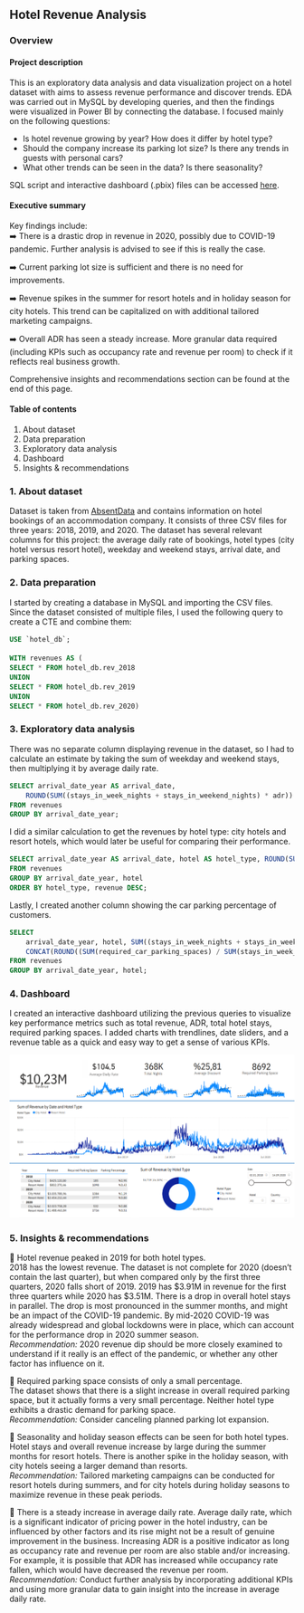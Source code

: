 ## Hotel Revenue Analysis

### Overview

#### Project description

This is an exploratory data analysis and data visualization project on a hotel dataset with aims to assess revenue performance and discover trends. EDA was carried out in MySQL by developing queries, and then the findings were visualized in Power BI by connecting the database. I focused mainly on the following questions:

- Is hotel revenue growing by year? How does it differ by hotel type?
- Should the company increase its parking lot size? Is there any trends in guests with personal cars?
- What other trends can be seen in the data? Is there seasonality?

SQL script and interactive dashboard (.pbix) files can be accessed [here](https://github.com/dorukalkan/dorukalkan.github.io/tree/main/assets/hotel_rev_analysis_appx).

#### Executive summary
Key findings include:  
➡️ There is a drastic drop in revenue in 2020, possibly due to COVID-19 pandemic. Further analysis is advised to see if this is really the case.

➡️ Current parking lot size is sufficient and there is no need for improvements.

➡️ Revenue spikes in the summer for resort hotels and in holiday season for city hotels. This trend can be capitalized on with additional tailored marketing campaigns.

➡️ Overall ADR has seen a steady increase. More granular data required (including KPIs such as occupancy rate and revenue per room) to check if it reflects real business growth.

Comprehensive insights and recommendations section can be found at the end of this page.

#### Table of contents

1. About dataset
2. Data preparation
3. Exploratory data analysis
4. Dashboard
5. Insights & recommendations

### 1. About dataset

Dataset is taken from [AbsentData](https://absentdata.com) and contains information on hotel bookings of an accommodation company. It consists of three CSV files for three years: 2018, 2019, and 2020. The dataset has several relevant columns for this project: the average daily rate of bookings, hotel types (city hotel versus resort hotel), weekday and weekend stays, arrival date, and parking spaces.

### 2. Data preparation

I started by creating a database in MySQL and importing the CSV files. Since the dataset consisted of multiple files, I used the following query to create a CTE and combine them:

````SQL
USE `hotel_db`; 

WITH revenues AS ( 
SELECT * FROM hotel_db.rev_2018 
UNION 
SELECT * FROM hotel_db.rev_2019 
UNION 
SELECT * FROM hotel_db.rev_2020)
````

### 3. Exploratory data analysis

There was no separate column displaying revenue in the dataset, so I had to calculate an estimate by taking the sum of weekday and weekend stays, then multiplying it by average daily rate.

````SQL
SELECT arrival_date_year AS arrival_date, 
	ROUND(SUM((stays_in_week_nights + stays_in_weekend_nights) * adr)) AS revenue 
FROM revenues 
GROUP BY arrival_date_year;
````

I did a similar calculation to get the revenues by hotel type: city hotels and resort hotels, which would later be useful for comparing their performance.

````SQL
SELECT arrival_date_year AS arrival_date, hotel AS hotel_type, ROUND(SUM((stays_in_week_nights + stays_in_weekend_nights) * adr)) AS revenue 
FROM revenues 
GROUP BY arrival_date_year, hotel 
ORDER BY hotel_type, revenue DESC;
````

Lastly, I created another column showing the car parking percentage of customers.

````SQL
SELECT 
	arrival_date_year, hotel, SUM((stays_in_week_nights + stays_in_weekend _nights) * adr) AS revenue, 
	CONCAT(ROUND((SUM(required_car_parking_spaces) / SUM(stays_in_week_nights + stays_in_weekend_nights)) * 100, 2), '%') AS parking_percentage 
FROM revenues 
GROUP BY arrival_date_year, hotel;
````

### 4. Dashboard

I created an interactive dashboard utilizing the previous queries to visualize key performance metrics such as total revenue, ADR, total hotel stays, required parking spaces. I added charts with trendlines, date sliders, and a revenue table as a quick and easy way to get a sense of various KPIs.

<a href="https://raw.githubusercontent.com/dorukalkan/dorukalkan.github.io/refs/heads/main/assets/hotel_rev_analysis_appx/hotel_rev_dashboard.png" target="_blank">
  <img src="/assets/hotel_rev_analysis_appx/hotel_rev_dashboard.png" alt="Final interactive Power BI dashboard">
</a>

### 5. Insights & recommendations

📌 Hotel revenue peaked in 2019 for both hotel types.  
2018 has the lowest revenue. The dataset is not complete for 2020 (doesn’t contain the last quarter), but when compared only by the first three quarters, 2020 falls short of 2019. 2019 has $3.91M in revenue for the first three quarters while 2020 has $3.51M. There is a drop in overall hotel stays in parallel. The drop is most pronounced in the summer months, and might be an impact of the COVID-19 pandemic. By mid-2020 COVID-19 was already widespread and global lockdowns were in place, which can account for the performance drop in 2020 summer season.  
_Recommendation:_ 2020 revenue dip should be more closely examined to understand if it really is an effect of the pandemic, or whether any other factor has influence on it.

📌 Required parking space consists of only a small percentage.  
The dataset shows that there is a slight increase in overall required parking space, but it actually forms a very small percentage. Neither hotel type exhibits a drastic demand for parking space.  
_Recommendation:_ Consider canceling planned parking lot expansion.

📌 Seasonality and holiday season effects can be seen for both hotel types.  
Hotel stays and overall revenue increase by large during the summer months for resort hotels. There is another spike in the holiday season, with city hotels seeing a larger demand than resorts.  
_Recommendation:_ Tailored marketing campaigns can be conducted for resort hotels during summers, and for city hotels during holiday seasons to maximize revenue in these peak periods.

📌 There is a steady increase in average daily rate.
Average daily rate, which is a significant indicator of pricing power in the hotel industry, can be influenced by other factors and its rise might not be a result of genuine improvement in the business. Increasing ADR is a positive indicator as long as occupancy rate and revenue per room are also stable and/or increasing. For example, it is possible that ADR has increased while occupancy rate fallen, which would have decreased the revenue per room.  
_Recommendation:_ Conduct further analysis by incorporating additional KPIs and using more granular data to gain insight into the increase in average daily rate.
